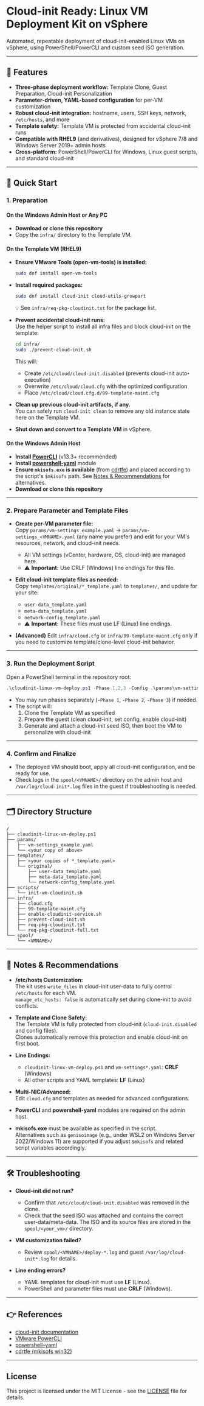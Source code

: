 # Cloud-init Ready: Linux VM Deployment Kit on vSphere

Automated, repeatable deployment of cloud-init-enabled Linux VMs on vSphere, using PowerShell/PowerCLI and custom seed ISO generation.

---

## 🧭 Features

- **Three-phase deployment workflow:** Template Clone, Guest Preparation, Cloud-init Personalization
- **Parameter-driven, YAML-based configuration** for per-VM customization
- **Robust cloud-init integration:** hostname, users, SSH keys, network, `/etc/hosts`, and more
- **Template safety:** Template VM is protected from accidental cloud-init runs
- **Compatible with RHEL9** (and derivatives), designed for vSphere 7/8 and Windows Server 2019+ admin hosts
- **Cross-platform:** PowerShell/PowerCLI for Windows, Linux guest scripts, and standard cloud-init

---

## 🚀 Quick Start

### 1. Preparation

#### On the Windows Admin Host or Any PC

- **Download or clone this repository**  
- Copy the `infra/` directory to the Template VM.

#### On the Template VM (RHEL9)

- **Ensure VMware Tools (open-vm-tools) is installed:**
    ```sh
    sudo dnf install open-vm-tools
    ```

- **Install required packages:**
    ```sh
    sudo dnf install cloud-init cloud-utils-growpart
    ```
    💡 See `infra/req-pkg-cloudinit.txt` for the package list.

- **Prevent accidental cloud-init runs:**  
    Use the helper script to install all infra files and block cloud-init on the template:
    ```sh
    cd infra/
    sudo ./prevent-cloud-init.sh
    ```
    This will:
    - Create `/etc/cloud/cloud-init.disabled` (prevents cloud-init auto-execution)
    - Overwrite `/etc/cloud/cloud.cfg` with the optimized configuration
    - Place `/etc/cloud/cloud.cfg.d/99-template-maint.cfg`

- **Clean up previous cloud-init artifacts, if any.**  
  You can safely run `cloud-init clean` to remove any old instance state here on the Template VM.

- **Shut down and convert to a Template VM** in vSphere.

#### On the Windows Admin Host

- **Install [PowerCLI](https://developer.vmware.com/powercli)** (v13.3+ recommended)
- **Install [powershell-yaml](https://github.com/cloudbase/powershell-yaml)** module
- **Ensure `mkisofs.exe` is available** (from [cdrtfe](https://sourceforge.net/projects/cdrtfe/)) and placed according to the script's `$mkisofs` path. See [Notes & Recommendations](#notes--recommendations) for alternatives.
- **Download or clone this repository**  

---

### 2. Prepare Parameter and Template Files

- **Create per-VM parameter file:**  
  Copy `params/vm-settings_example.yaml` → `params/vm-settings_<VMNAME>.yaml` (any name you prefer) and edit for your VM's resources, network, and cloud-init needs.
    - All VM settings (vCenter, hardware, OS, cloud-init) are managed here.
    - ⚠️ **Important:** Use CRLF (Windows) line endings for this file.

- **Edit cloud-init template files as needed:**  
  Copy `templates/original/*_template.yaml` to `templates/`, and update for your site:
    - `user-data_template.yaml`
    - `meta-data_template.yaml`
    - `network-config_template.yaml`
    - ⚠️ **Important:** These files must use LF (Linux) line endings.

- **(Advanced)** Edit `infra/cloud.cfg` or `infra/99-template-maint.cfg` only if you need to customize template/clone-level cloud-init behavior.

---

### 3. Run the Deployment Script

Open a PowerShell terminal in the repository root:

```powershell
.\cloudinit-linux-vm-deploy.ps1 -Phase 1,2,3 -Config .\params\vm-settings_<VMNAME>.yaml
```

- You may run phases separately (`-Phase 1`, `-Phase 2`, `-Phase 3`) if needed.
- The script will:
    1. Clone the Template VM as specified
    2. Prepare the guest (clean cloud-init, set config, enable cloud-init)
    3. Generate and attach a cloud-init seed ISO, then boot the VM to personalize with cloud-init

---

### 4. Confirm and Finalize

- The deployed VM should boot, apply all cloud-init configuration, and be ready for use.
- Check logs in the `spool/<VMNAME>/` directory on the admin host and `/var/log/cloud-init*.log` files in the guest if troubleshooting is needed.

---

## 🗂️ Directory Structure

```
/
├── cloudinit-linux-vm-deploy.ps1
├── params/
│   ├── vm-settings_example.yaml
│   └── <your copy of above>
├── templates/
│   ├── <your copies of *_template.yaml>
│   └── original/
│       ├── user-data_template.yaml
│       ├── meta-data_template.yaml
│       └── network-config_template.yaml
├── scripts/
│   └── init-vm-cloudinit.sh
├── infra/
│   ├── cloud.cfg
│   ├── 99-template-maint.cfg
│   ├── enable-cloudinit-service.sh
│   ├── prevent-cloud-init.sh
│   ├── req-pkg-cloudinit.txt
│   └── req-pkg-cloudinit-full.txt
└── spool/
    └── <VMNAME>/
```

---

## 📝 Notes & Recommendations

- **/etc/hosts Customization:**  
  The kit uses `write_files` in cloud-init user-data to fully control `/etc/hosts` for each VM.  
  `manage_etc_hosts: false` is automatically set during clone-init to avoid conflicts.

- **Template and Clone Safety:**  
  The Template VM is fully protected from cloud-init (`cloud-init.disabled` and config files).  
  Clones automatically remove this protection and enable cloud-init on first boot.

- **Line Endings:**  
  - `cloudinit-linux-vm-deploy.ps1` and `vm-settings*.yaml`: **CRLF** (Windows)
  - All other scripts and YAML templates: **LF** (Linux)

- **Multi-NIC/Advanced:**  
  Edit `cloud.cfg` and templates as needed for advanced configurations.

- **PowerCLI** and **powershell-yaml** modules are required on the admin host.

- **mkisofs.exe** must be available as specified in the script.  
    Alternatives such as `genisoimage` (e.g., under WSL2 on Windows Server 2022/Windows 11) are supported if you adjust `$mkisofs` and related script variables accordingly.

---

## 🛠️ Troubleshooting

- **Cloud-init did not run?**  
  - Confirm that `/etc/cloud/cloud-init.disabled` was removed in the clone.
  - Check that the seed ISO was attached and contains the correct user-data/meta-data. The ISO and its source files are stored in the `spool/<your_vm>/` directory.

- **VM customization failed?**  
  - Review `spool/<VMNAME>/deploy-*.log` and guest `/var/log/cloud-init*.log` for details.

- **Line ending errors?**  
  - YAML templates for cloud-init must use **LF** (Linux).
  - PowerShell and parameter files must use **CRLF** (Windows).

---

## 👉 References

- [cloud-init documentation](https://cloud-init.io/)
- [VMware PowerCLI](https://developer.vmware.com/powercli)
- [powershell-yaml](https://github.com/cloudbase/powershell-yaml)
- [cdrtfe (mkisofs win32)](https://sourceforge.net/projects/cdrtfe/)

---

## License

This project is licensed under the MIT License - see the [LICENSE](../../LICENSE) file for details.
